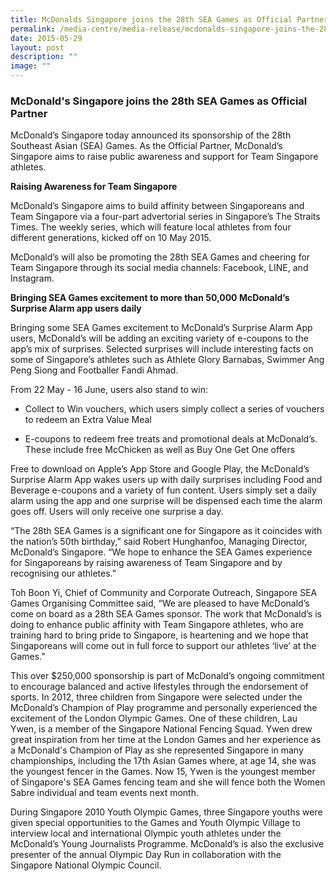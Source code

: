 ```yaml
---
title: McDonalds Singapore joins the 28th SEA Games as Official Partner
permalink: /media-centre/media-release/mcdonalds-singapore-joins-the-28th-sea-games-as-official-partner/
date: 2015-05-29
layout: post
description: ""
image: ""
---
```

### **McDonald's Singapore joins the 28th SEA Games as Official Partner**

McDonald’s Singapore today announced its sponsorship of the 28th Southeast Asian (SEA) Games. As the Official Partner, McDonald’s Singapore aims to raise public awareness and support for Team Singapore athletes.

**Raising Awareness for Team Singapore**

McDonald’s Singapore aims to build affinity between Singaporeans and Team Singapore via a four-part advertorial series in Singapore’s The Straits Times. The weekly series, which will feature local athletes from four different generations, kicked off on 10 May 2015.

McDonald’s will also be promoting the 28th SEA Games and cheering for Team Singapore through its social media channels: Facebook, LINE, and Instagram.

**Bringing SEA Games excitement to more than 50,000 McDonald’s Surprise Alarm app users daily**

Bringing some SEA Games excitement to McDonald’s Surprise Alarm App users, McDonald’s will be adding an exciting variety of e-coupons to the app’s mix of surprises. Selected surprises will include interesting facts on some of Singapore’s athletes such as Athlete Glory Barnabas, Swimmer Ang Peng Siong and Footballer Fandi Ahmad.

From 22 May - 16 June, users also stand to win:

* Collect to Win vouchers, which users simply collect a series of vouchers to redeem an Extra Value Meal

* E-coupons to redeem free treats and promotional deals at McDonald’s. These include free McChicken as well as Buy One Get One offers

Free to download on Apple’s App Store and Google Play, the McDonald’s Surprise Alarm App wakes users up with daily surprises including Food and Beverage e-coupons and a variety of fun content. Users simply set a daily alarm using the app and one surprise will be dispensed each time the alarm goes off. Users will only receive one surprise a day.

“The 28th SEA Games is a significant one for Singapore as it coincides with the nation’s 50th birthday,” said Robert Hunghanfoo, Managing Director, McDonald’s Singapore. “We hope to enhance the SEA Games experience for Singaporeans by raising awareness of Team Singapore and by recognising our athletes.”

Toh Boon Yi, Chief of Community and Corporate Outreach, Singapore SEA Games Organising Committee said, “We are pleased to have McDonald’s come on board as a 28th SEA Games sponsor. The work that McDonald’s is doing to enhance public affinity with Team Singapore athletes, who are training hard to bring pride to Singapore, is heartening and we hope that Singaporeans will come out in full force to support our athletes ‘live’ at the Games.”

This over $250,000 sponsorship is part of McDonald’s ongoing commitment to encourage balanced and active lifestyles through the endorsement of sports. In 2012, three children from Singapore were selected under the McDonald’s Champion of Play programme and personally experienced the excitement of the London Olympic Games. One of these children, Lau Ywen, is a member of the Singapore National Fencing Squad. Ywen drew great inspiration from her time at the London Games and her experience as a McDonald's Champion of Play as she represented Singapore in many championships, including the 17th Asian Games where, at age 14, she was the youngest fencer in the Games. Now 15, Ywen is the youngest member of Singapore's SEA Games fencing team and she will fence both the Women Sabre individual and team events next month.

During Singapore 2010 Youth Olympic Games, three Singapore youths were given special opportunities to the Games and Youth Olympic Village to interview local and international Olympic youth athletes under the McDonald’s Young Journalists Programme. McDonald’s is also the exclusive presenter of the annual Olympic Day Run in collaboration with the Singapore National Olympic Council.